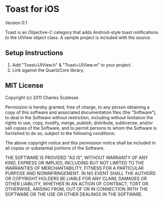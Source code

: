 Toast for iOS
=============
*Version 0.1*

Toast is an Objective-C category that adds Android-style toast notifications to the UIView object class. A sample project is included with the source.


Setup Instructions
------------------
1. Add "Toast+UIView.h" & "Toast+UIView.m" to your project.
2. Link against the QuartzCore library.


MIT License
-----------
Copyright (c) 2011 Charles Scalesse.

Permission is hereby granted, free of charge, to any person obtaining a
copy of this software and associated documentation files (the
"Software"), to deal in the Software without restriction, including
without limitation the rights to use, copy, modify, merge, publish,
distribute, sublicense, and/or sell copies of the Software, and to
permit persons to whom the Software is furnished to do so, subject to
the following conditions:

The above copyright notice and this permission notice shall be included
in all copies or substantial portions of the Software.

THE SOFTWARE IS PROVIDED "AS IS", WITHOUT WARRANTY OF ANY KIND, EXPRESS
OR IMPLIED, INCLUDING BUT NOT LIMITED TO THE WARRANTIES OF
MERCHANTABILITY, FITNESS FOR A PARTICULAR PURPOSE AND NONINFRINGEMENT.
IN NO EVENT SHALL THE AUTHORS OR COPYRIGHT HOLDERS BE LIABLE FOR ANY
CLAIM, DAMAGES OR OTHER LIABILITY, WHETHER IN AN ACTION OF CONTRACT,
TORT OR OTHERWISE, ARISING FROM, OUT OF OR IN CONNECTION WITH THE
SOFTWARE OR THE USE OR OTHER DEALINGS IN THE SOFTWARE.